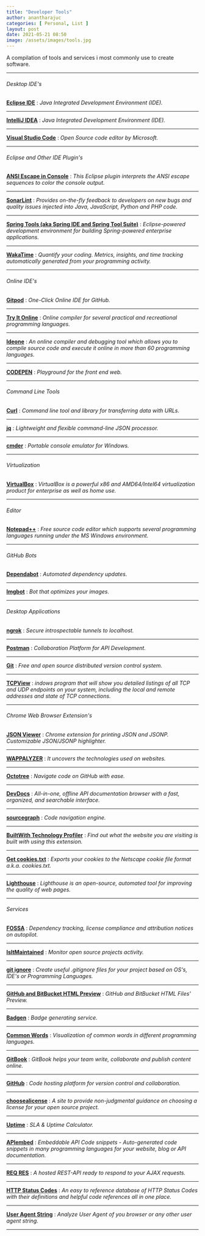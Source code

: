 ```yaml
---
title: "Developer Tools"
author: anantharajuc
categories: [ Personal, List ]
layout: post
date: 2021-05-21 08:50
image: /assets/images/tools.jpg
---
```


A compilation of tools and services i most commonly use to create software. 

---

###### Desktop IDE's

**<a href="https://www.eclipse.org/ide/" target="_blank" >Eclipse IDE</a>** : *Java Integrated Development Environment (IDE).* 

---

**<a href="https://www.jetbrains.com/idea/" target="_blank" >IntelliJ IDEA</a>** : *Java Integrated Development Environment (IDE).* 

---

**<a href="https://code.visualstudio.com/" target="_blank" >Visual Studio Code</a>** : *Open Source code editor by Microsoft.*  

---

###### Eclipse and Other IDE Plugin's

**<a href="https://marketplace.eclipse.org/content/ansi-escape-console" target="_blank" >ANSI Escape in Console</a>** : *This Eclipse plugin interprets the ANSI escape sequences to color the console output.* 

---

**<a href="https://marketplace.eclipse.org/content/sonarlint" target="_blank" >SonarLint</a>** : *Provides on-the-fly feedback to developers on new bugs and quality issues injected into Java, JavaScript, Python and PHP code.* 

---

**<a href="https://marketplace.eclipse.org/content/spring-tools-aka-spring-ide-and-spring-tool-suite" target="_blank" >Spring Tools (aka Spring IDE and Spring Tool Suite)</a>** : *Eclipse-powered development environment for building Spring-powered enterprise applications.* 

---

**<a href="https://wakatime.com/" target="_blank" >WakaTime</a>** : *Quantify your coding. Metrics, insights, and time tracking automatically generated from your programming activity.* 

---

###### Online IDE's

**<a href="https://www.gitpod.io/" target="_blank" >Gitpod</a>** : *One-Click Online IDE for GitHub.* 

---

**<a href="https://tio.run/#" target="_blank" >Try It Online</a>** : *Online compiler for several practical and recreational programming languages.* 

---

**<a href="https://ideone.com/" target="_blank" >Ideone</a>** : *An online compiler and debugging tool which allows you to compile source code and execute it online in more than 60 programming languages.* 

---

**<a href="http://codepen.io/" target="_blank" >CODEPEN</a>** : *Playground for the front end web.* 

---

###### Command Line Tools

**<a href="https://curl.haxx.se/" target="_blank" >Curl</a>** : *Command line tool and library for transferring data with URLs.*  

---

**<a href="https://stedolan.github.io/jq/" target="_blank" >jq</a>** : *Lightweight and flexible command-line JSON processor.*  

---

**<a href="http://cmder.net/" target="_blank" >cmder</a>** : *Portable console emulator for Windows.*  

---

###### Virtualization

**<a href="https://www.virtualbox.org/" target="_blank" >VirtualBox</a>** : *VirtualBox is a powerful x86 and AMD64/Intel64 virtualization product for enterprise as well as home use.*  

---

###### Editor

**<a href="https://notepad-plus-plus.org/" target="_blank" >Notepad++</a>** : *Free source code editor which supports several programming languages running under the MS Windows environment.*  

---

###### GitHub Bots

**<a href="https://dependabot.com/" target="_blank" >Dependabot</a>** : *Automated dependency updates.*    

---

**<a href="https://github.com/marketplace/imgbot" target="_blank" >Imgbot</a>** : *Bot that optimizes your images.*    

---

###### Desktop Applications

**<a href="https://ngrok.com/" target="_blank" >ngrok</a>** : *Secure introspectable tunnels to localhost.*  

---

**<a href="https://www.postman.com/" target="_blank" >Postman</a>** : *Collaboration Platform for API Development.*  

---

**<a href="https://git-scm.com/" target="_blank" >Git</a>** : *Free and open source distributed version control system.*    

---

**<a href="https://technet.microsoft.com/en-gb/sysinternals/bb897437" target="_blank" >TCPView</a>** : *indows program that will show you detailed listings of all TCP and UDP endpoints on your system, including the local and remote addresses and state of TCP connections.*    

---

###### Chrome Web Browser Extension's

**<a href="https://chrome.google.com/webstore/detail/json-viewer/gbmdgpbipfallnflgajpaliibnhdgobh" target="_blank" >JSON Viewer</a>** : *Chrome extension for printing JSON and JSONP. Customizable JSON/JSONP highlighter.*    

---

**<a href="https://wappalyzer.com/download" target="_blank" >WAPPALYZER</a>** : *It uncovers the technologies used on websites.*    

---

**<a href="https://www.octotree.io/" target="_blank" >Octotree</a>** : *Navigate code on GitHub with ease.*    

---

**<a href="https://chrome.google.com/webstore/detail/devdocs/mnfehgbmkapmjnhcnbodoamcioleeooe?hl=en" target="_blank" >DevDocs</a>** : *All-in-one, offline API documentation browser with a fast, organized, and searchable interface.*    

---

**<a href="https://about.sourcegraph.com/" target="_blank" >sourcegraph</a>** : *Code navigation engine.*    

---
**<a href="https://chrome.google.com/webstore/detail/builtwith-technology-prof/dapjbgnjinbpoindlpdmhochffioedbn" target="_blank" >BuiltWith Technology Profiler</a>** : *Find out what the website you are visiting is built with using this extension.*    

---

**<a href="https://chrome.google.com/webstore/detail/get-cookiestxt/bgaddhkoddajcdgocldbbfleckgcbcid" target="_blank" >Get cookies.txt</a>** : *Exports your cookies to the Netscape cookie file format a.k.a. cookies.txt.*   

---

**<a href="https://developers.google.com/web/tools/lighthouse/" target="_blank" >Lighthouse</a>** : *Lighthouse is an open-source, automated tool for improving the quality of web pages.* 

---

###### Services

**<a href="https://fossa.io/" target="_blank" >FOSSA</a>** : *Dependency tracking, license compliance and attribution notices on autopilot.*  

---

**<a href="https://github.com/mnapoli/IsItMaintained" target="_blank" >IsItMaintained</a>** : *Monitor open source projects activity.*  

---

**<a href="https://www.gitignore.io/" target="_blank" >git ignore</a>** : *Create useful .gitignore files for your project based on OS's, IDE's or Programming Languages.*  

---

**<a href="http://htmlpreview.github.io/" target="_blank" >GitHub and BitBucket HTML Preview</a>** : *GitHub and BitBucket HTML Files' Preview.*      

---

**<a href="https://badgen.net/" target="_blank" >Badgen</a>** : *Badge generating service.*  

---

**<a href="https://anvaka.github.io/common-words/#?lang=java" target="_blank" >Common Words</a>** : *Visualization of common words in different programming languages.*  

---

**<a href="https://www.gitbook.com/" target="_blank" >GitBook</a>** : *GitBook helps your team write, collaborate and publish content online.*  

---

**<a href="https://github.com/" target="_blank" >GitHub</a>** : *Code hosting platform for version control and collaboration.*    

---

**<a href="https://choosealicense.com/" target="_blank" >choosealicense</a>** : *A site to provide non-judgmental guidance on choosing a license for your open source project.*    

---

**<a href="https://uptime.is/" target="_blank" >Uptime</a>** : *SLA & Uptime Calculator.* 

---

**<a href="https://apiembed.com/" target="_blank" >APIembed</a>** : *Embeddable API Code snippets - Auto-generated code snippets in many programming languages for your website, blog or API documentation.* 

---

**<a href="https://reqres.in/" target="_blank" >REQ RES</a>** : *A hosted REST-API ready to respond to your AJAX requests.* 

---

**<a href="https://httpstatuses.com/" target="_blank" >HTTP Status Codes</a>** : *An easy to reference database of HTTP Status Codes with their definitions and helpful code references all in one place.* 

---

**<a href="http://www.useragentstring.com/" target="_blank" >User Agent String</a>** : *Analyze User Agent of you browser or any other user agent string.* 

---